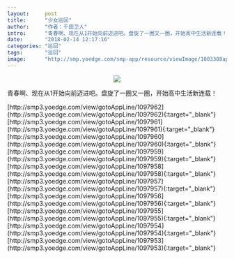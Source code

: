```yaml
---
layout:     post
title:      "少女巡回"
author:     "作者：千田卫人"
intro:      "青春啊、现在从1开始向前迈进吧。盘旋了一圈又一圈，开始高中生活新连载！"
date:       "2018-02-14 12:17:16"
categories: "巡回"
tags:       "巡回"
image:      "http://smp.yoedge.com/smp-app/resource/viewImage/1003308appline.png"
---
```

<div style="text-align: center">
<p><img src="http://smp.yoedge.com/smp-app/resource/viewImage/1003308appline.png"/></p>
</div>
<p class="post-meta">
<span>青春啊、现在从1开始向前迈进吧。盘旋了一圈又一圈，开始高中生活新连载！</span>
</p>
[http://smp3.yoedge.com/view/gotoAppLine/1097962](http://smp3.yoedge.com/view/gotoAppLine/1097962){:target="_blank"}
[http://smp3.yoedge.com/view/gotoAppLine/1097961](http://smp3.yoedge.com/view/gotoAppLine/1097961){:target="_blank"}
[http://smp3.yoedge.com/view/gotoAppLine/1097960](http://smp3.yoedge.com/view/gotoAppLine/1097960){:target="_blank"}
[http://smp3.yoedge.com/view/gotoAppLine/1097959](http://smp3.yoedge.com/view/gotoAppLine/1097959){:target="_blank"}
[http://smp3.yoedge.com/view/gotoAppLine/1097958](http://smp3.yoedge.com/view/gotoAppLine/1097958){:target="_blank"}
[http://smp3.yoedge.com/view/gotoAppLine/1097957](http://smp3.yoedge.com/view/gotoAppLine/1097957){:target="_blank"}
[http://smp3.yoedge.com/view/gotoAppLine/1097956](http://smp3.yoedge.com/view/gotoAppLine/1097956){:target="_blank"}
[http://smp3.yoedge.com/view/gotoAppLine/1097955](http://smp3.yoedge.com/view/gotoAppLine/1097955){:target="_blank"}
[http://smp3.yoedge.com/view/gotoAppLine/1097954](http://smp3.yoedge.com/view/gotoAppLine/1097954){:target="_blank"}
[http://smp3.yoedge.com/view/gotoAppLine/1097953](http://smp3.yoedge.com/view/gotoAppLine/1097953){:target="_blank"}


